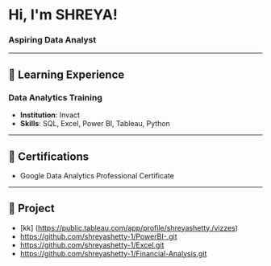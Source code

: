 # Hi, I'm SHREYA!  
### Aspiring Data Analyst  

---

## 📘 **Learning Experience**
### Data Analytics  Training
- **Institution**: Invact
- **Skills**: SQL, Excel, Power BI, Tableau, Python  

 ---
 
## 📜 **Certifications**
- Google Data Analytics Professional Certificate

---

## 📂 **Project**
- [kk] (https://public.tableau.com/app/profile/shreyashetty./vizzes)
- https://github.com/shreyashetty-1/PowerBI-.git
- https://github.com/shreyashetty-1/Excel.git
- https://github.com/shreyashetty-1/Financial-Analysis.git
 




